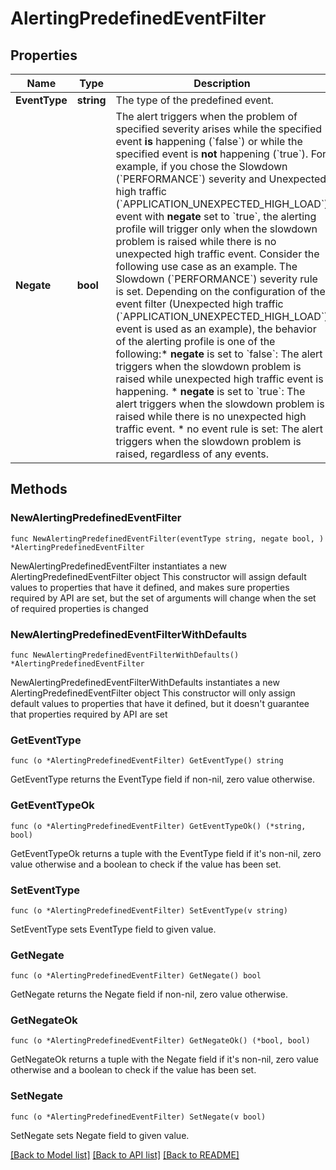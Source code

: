 # AlertingPredefinedEventFilter

## Properties

Name | Type | Description | Notes
------------ | ------------- | ------------- | -------------
**EventType** | **string** | The type of the predefined event. | 
**Negate** | **bool** | The alert triggers when the problem of specified severity arises while the specified event **is** happening (&#x60;false&#x60;) or while the specified event is **not** happening (&#x60;true&#x60;).    For example, if you chose the Slowdown (&#x60;PERFORMANCE&#x60;) severity and Unexpected high traffic (&#x60;APPLICATION_UNEXPECTED_HIGH_LOAD&#x60;) event with **negate** set to &#x60;true&#x60;, the alerting profile will trigger only when the slowdown problem is raised while there is no unexpected high traffic event.   Consider the following use case as an example. The Slowdown (&#x60;PERFORMANCE&#x60;) severity rule is set. Depending on the configuration of the event filter (Unexpected high traffic (&#x60;APPLICATION_UNEXPECTED_HIGH_LOAD&#x60;) event is used as an example), the behavior of the alerting profile is one of the following:* **negate** is set to &#x60;false&#x60;: The alert triggers when the slowdown problem is raised while unexpected high traffic event is happening.  * **negate** is set to &#x60;true&#x60;: The alert triggers when the slowdown problem is raised while there is no unexpected high traffic event.   * no event rule is set: The alert triggers when the slowdown problem is raised, regardless of any events. | 

## Methods

### NewAlertingPredefinedEventFilter

`func NewAlertingPredefinedEventFilter(eventType string, negate bool, ) *AlertingPredefinedEventFilter`

NewAlertingPredefinedEventFilter instantiates a new AlertingPredefinedEventFilter object
This constructor will assign default values to properties that have it defined,
and makes sure properties required by API are set, but the set of arguments
will change when the set of required properties is changed

### NewAlertingPredefinedEventFilterWithDefaults

`func NewAlertingPredefinedEventFilterWithDefaults() *AlertingPredefinedEventFilter`

NewAlertingPredefinedEventFilterWithDefaults instantiates a new AlertingPredefinedEventFilter object
This constructor will only assign default values to properties that have it defined,
but it doesn't guarantee that properties required by API are set

### GetEventType

`func (o *AlertingPredefinedEventFilter) GetEventType() string`

GetEventType returns the EventType field if non-nil, zero value otherwise.

### GetEventTypeOk

`func (o *AlertingPredefinedEventFilter) GetEventTypeOk() (*string, bool)`

GetEventTypeOk returns a tuple with the EventType field if it's non-nil, zero value otherwise
and a boolean to check if the value has been set.

### SetEventType

`func (o *AlertingPredefinedEventFilter) SetEventType(v string)`

SetEventType sets EventType field to given value.


### GetNegate

`func (o *AlertingPredefinedEventFilter) GetNegate() bool`

GetNegate returns the Negate field if non-nil, zero value otherwise.

### GetNegateOk

`func (o *AlertingPredefinedEventFilter) GetNegateOk() (*bool, bool)`

GetNegateOk returns a tuple with the Negate field if it's non-nil, zero value otherwise
and a boolean to check if the value has been set.

### SetNegate

`func (o *AlertingPredefinedEventFilter) SetNegate(v bool)`

SetNegate sets Negate field to given value.



[[Back to Model list]](../README.md#documentation-for-models) [[Back to API list]](../README.md#documentation-for-api-endpoints) [[Back to README]](../README.md)


